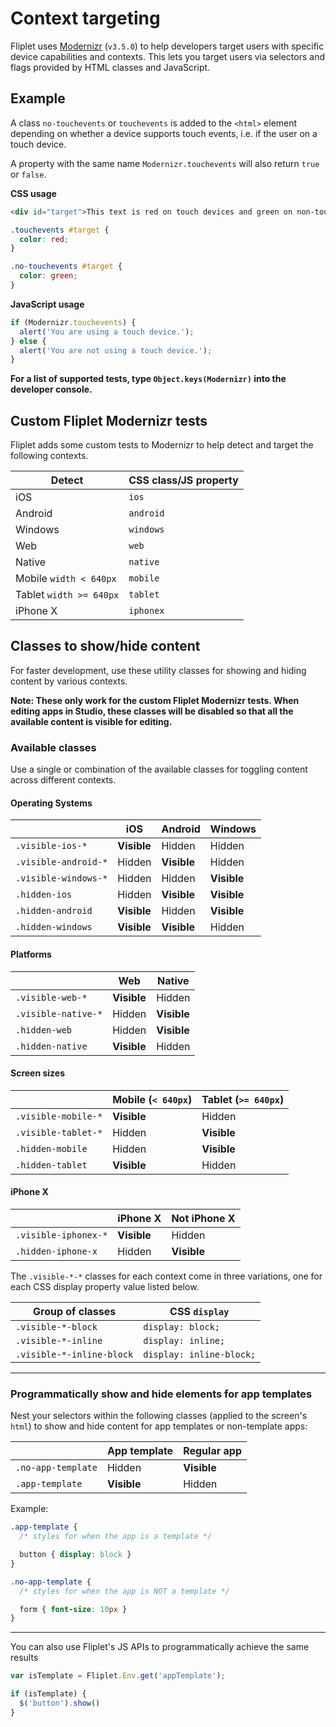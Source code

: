 # Context targeting

Fliplet uses [Modernizr](https://modernizr.com/) (`v3.5.0`) to help developers target users with specific device capabilities and contexts. This lets you target users via selectors and flags provided by HTML classes and JavaScript.

## Example

A class `no-touchevents` or `touchevents` is added to the `<html>` element depending on whether a device supports touch events, i.e. if the user on a touch device.

A property with the same name `Modernizr.touchevents` will also return `true` or `false`.

**CSS usage**

```html
<div id="target">This text is red on touch devices and green on non-touch devices.</div>
```

```css
.touchevents #target {
  color: red;
}

.no-touchevents #target {
  color: green;
}
```

**JavaScript usage**

```js
if (Modernizr.touchevents) {
  alert('You are using a touch device.');
} else {
  alert('You are not using a touch device.');
}
```

**For a list of supported tests, type `Object.keys(Modernizr)` into the developer console.**

## Custom Fliplet Modernizr tests

Fliplet adds some custom tests to Modernizr to help detect and target the following contexts.

| Detect | CSS class/JS property |
| --- | --- |
| iOS | `ios` |
| Android | `android` |
| Windows | `windows` |
| Web | `web` |
| Native | `native` |
| Mobile `width < 640px` | `mobile` |
| Tablet `width >= 640px` | `tablet` |
| iPhone X | `iphonex` |

## Classes to show/hide content

For faster development, use these utility classes for showing and hiding content by various contexts.

**Note: These only work for the custom Fliplet Modernizr tests. When editing apps in Studio, these classes will be disabled so that all the available content is visible for editing.**

### Available classes

Use a single or combination of the available classes for toggling content across different contexts.

#### Operating Systems

|   | iOS | Android | Windows |
| --- | --- | --- | --- |
| `.visible-ios-*` | **Visible** | Hidden | Hidden |
| `.visible-android-*` | Hidden | **Visible** | Hidden |
| `.visible-windows-*` | Hidden | Hidden | **Visible** |
| `.hidden-ios` | Hidden | **Visible** | **Visible** |
| `.hidden-android` | **Visible** | Hidden | **Visible** |
| `.hidden-windows` | **Visible** | **Visible** | Hidden |

#### Platforms

|   | Web | Native |
| --- | --- | ---
| `.visible-web-*` | **Visible** | Hidden |
| `.visible-native-*` | Hidden | **Visible** |
| `.hidden-web` | Hidden | **Visible** |
| `.hidden-native` | **Visible** | Hidden |

#### Screen sizes

|   | Mobile (`< 640px`) | Tablet (`>= 640px`) |
| --- | --- | ---
| `.visible-mobile-*` | **Visible** | Hidden |
| `.visible-tablet-*` | Hidden | **Visible** |
| `.hidden-mobile` | Hidden | **Visible** |
| `.hidden-tablet` | **Visible** | Hidden |

#### iPhone X

|   | iPhone X | Not iPhone X |
| --- | --- | ---
| `.visible-iphonex-*` | **Visible** | Hidden |
| `.hidden-iphone-x` | Hidden | **Visible** |

The `.visible-*-*` classes for each context come in three variations, one for each CSS display property value listed below.

| Group of classes | CSS `display` |
| --- | --- |
| `.visible-*-block` |  `display: block;` |
| `.visible-*-inline` |  `display: inline;` |
| `.visible-*-inline-block` |  `display: inline-block;` |

---

### Programmatically show and hide elements for app templates

Nest your selectors within the following classes (applied to the screen's `html`) to show and hide content for app templates or non-template apps:

|   | App template | Regular app |
| --- | --- | ---
| `.no-app-template` | Hidden | **Visible** |
| `.app-template` | **Visible** | Hidden |

Example:

```scss
.app-template {
  /* styles for when the app is a template */

  button { display: block }
}

.no-app-template {
  /* styles for when the app is NOT a template */

  form { font-size: 10px }
}
```

---

You can also use Fliplet's JS APIs to programmatically achieve the same results

```js
var isTemplate = Fliplet.Env.get('appTemplate');

if (isTemplate) {
  $('button').show()
}
```